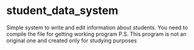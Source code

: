 # student_data_system
Simple system to write and edit information about students.
You need to compile the file for getting working program
P.S. This program is not an original one and created only for studying purposes
